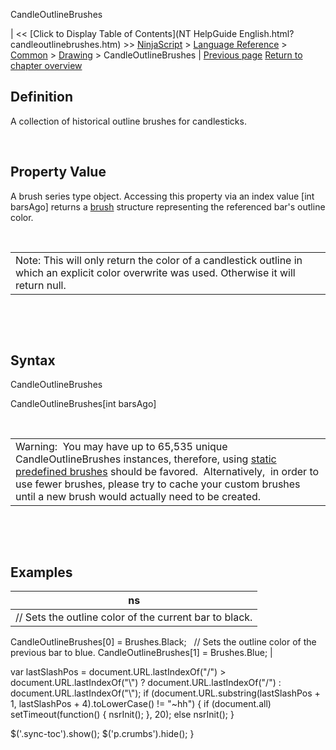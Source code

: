 ﻿










 


CandleOutlineBrushes







| &lt;&lt; [Click to Display Table of Contents](NT HelpGuide English.html?candleoutlinebrushes.htm) &gt;&gt;
 [NinjaScript](ninjascript.htm) &gt; [Language Reference](language_reference_wip.htm) &gt; [Common](common.htm) &gt; [Drawing](drawing.htm) &gt;
CandleOutlineBrushes | [Previous page](candleoutlinebrush.htm)
[Return to chapter overview](drawing.htm)










Definition
----------


A collection of historical outline brushes for candlesticks.


 


Property Value
--------------


A brush series type object. Accessing this property via an index value [int barsAgo] returns a [brush](http://msdn.microsoft.com/en-us/library/system.windows.media.brush(v=vs.110).aspx) structure representing the referenced bar's outline color.


 




|  |
| --- |
| Note: This will only return the color of a candlestick outline in which an explicit color overwrite was used. Otherwise it will return null. |



 


 


Syntax
------


CandleOutlineBrushes  

CandleOutlineBrushes[int barsAgo]


 




|  |
| --- |
| Warning:  You may have up to 65,535 unique CandleOutlineBrushes instances, therefore, using [static predefined brushes](working_with_brushes.htm) should be favored.  Alternatively,  in order to use fewer brushes, please try to cache your custom brushes until a new brush would actually need to be created. |



 


 


Examples
--------




| ns |
| --- |
| // Sets the outline color of the current bar to black.
CandleOutlineBrushes[0] = Brushes.Black;
 
// Sets the outline color of the previous bar to blue.
CandleOutlineBrushes[1] = Brushes.Blue; |






 
 var lastSlashPos = document.URL.lastIndexOf("/") &gt; document.URL.lastIndexOf("\\") ? document.URL.lastIndexOf("/") : document.URL.lastIndexOf("\\");
 if (document.URL.substring(lastSlashPos + 1, lastSlashPos + 4).toLowerCase() != "~hh") {
 if (document.all) setTimeout(function() {
 nsrInit();
 }, 20);
 else nsrInit();
 }
 
 
 $('.sync-toc').show();
 $('p.crumbs').hide();
 }
 
 
 



